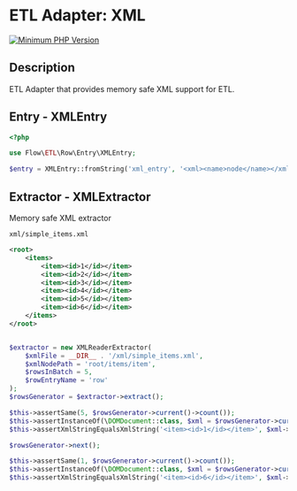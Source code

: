 # ETL Adapter: XML

[![Minimum PHP Version](https://img.shields.io/badge/php-~8.1-8892BF.svg)](https://php.net/)

## Description

ETL Adapter that provides memory safe XML support for ETL.

## Entry - XMLEntry

```php 
<?php

use Flow\ETL\Row\Entry\XMLEntry;

$entry = XMLEntry::fromString('xml_entry', '<xml><name>node</name></xml>')
```

## Extractor - XMLExtractor

Memory safe XML extractor 

`xml/simple_items.xml`

```xml
<root>
    <items>
        <item><id>1</id></item>
        <item><id>2</id></item>
        <item><id>3</id></item>
        <item><id>4</id></item>
        <item><id>5</id></item>
        <item><id>6</id></item>
    </items>
</root>
```

```php 

$extractor = new XMLReaderExtractor(
    $xmlFile = __DIR__ . '/xml/simple_items.xml', 
    $xmlNodePath = 'root/items/item', 
    $rowsInBatch = 5, 
    $rowEntryName = 'row'
);
$rowsGenerator = $extractor->extract();

$this->assertSame(5, $rowsGenerator->current()->count());
$this->assertInstanceOf(\DOMDocument::class, $xml = $rowsGenerator->current()->first()->valueOf('row'));
$this->assertXmlStringEqualsXmlString('<item><id>1</id></item>', $xml->saveHTML());

$rowsGenerator->next();

$this->assertSame(1, $rowsGenerator->current()->count());
$this->assertInstanceOf(\DOMDocument::class, $xml = $rowsGenerator->current()->first()->valueOf('row'));
$this->assertXmlStringEqualsXmlString('<item><id>6</id></item>', $xml->saveHTML());
```
